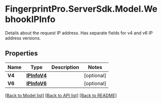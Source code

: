 # FingerprintPro.ServerSdk.Model.WebhookIPInfo
Details about the request IP address. Has separate fields for v4 and v6 IP address versions.

## Properties

Name | Type | Description | Notes
------------ | ------------- | ------------- | -------------
**V4** | [**IPInfoV4**](IPInfoV4.md) |  | [optional] 
**V6** | [**IPInfoV6**](IPInfoV6.md) |  | [optional] 

[[Back to Model list]](../README.md#documentation-for-models) [[Back to API list]](../README.md#documentation-for-api-endpoints) [[Back to README]](../README.md)


